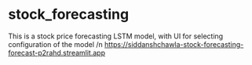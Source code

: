 # stock_forecasting
This is a stock price forecasting LSTM model, with UI for selecting configuration of the model /n
https://siddanshchawla-stock-forecasting-forecast-p2rahd.streamlit.app
